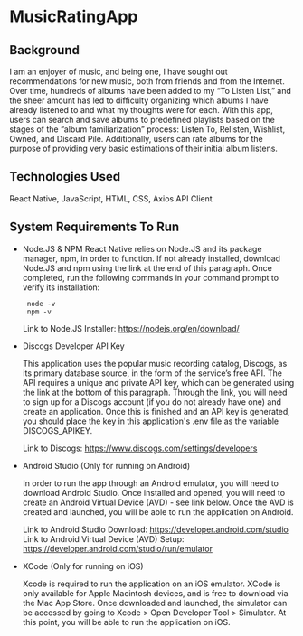 # MusicRatingApp

## Background
I am an enjoyer of music, and being one, I have sought out recommendations for new music, both from friends and from the Internet. Over time, hundreds of albums have been added to my “To Listen List,” and the sheer amount has led to difficulty organizing which albums I have already listened to and what my thoughts were for each. With this app, users can search and save albums to predefined playlists based on the stages of the “album familiarization” process: Listen To, Relisten, Wishlist, Owned, and Discard Pile. Additionally, users can rate albums for the purpose of providing very basic estimations of their initial album listens.

## Technologies Used
React Native, JavaScript, HTML, CSS, Axios API Client

## System Requirements To Run
* Node.JS & NPM
  React Native relies on Node.JS and its package manager, npm, in order to function. If not already installed, download Node.JS and npm using the link at the end of this paragraph. Once completed, run the following commands in your command prompt to verify its installation:
  
   ```
    node -v 
    npm -v
  ```  
   
  Link to Node.JS Installer: https://nodejs.org/en/download/

* Discogs Developer API Key

  This application uses the popular music recording catalog, Discogs, as its primary database source, in the form of the service’s free API. The API requires a unique and private API key, which can be generated using the link at the bottom of this paragraph. Through the link, you will need to sign up for a Discogs account (if you do not already have one) and create an application. Once this is finished and an API key is generated, you should place the key in this application's .env file as the variable DISCOGS_APIKEY.

  Link to Discogs: https://www.discogs.com/settings/developers
* Android Studio (Only for running on Android) 

  In order to run the app through an Android emulator, you will need to download Android Studio. Once installed and opened, you will need to create an Android Virtual Device (AVD) - see link below. Once the AVD is created and launched, you will be able to run the application on Android.

  Link to Android Studio Download: https://developer.android.com/studio \
  Link to Android Virtual Device (AVD) Setup: https://developer.android.com/studio/run/emulator
* XCode (Only for running on iOS) 

  Xcode is required to run the application on an iOS emulator. XCode is only available for Apple Macintosh devices, and is free to download via the Mac App Store. Once downloaded and launched, the simulator can be accessed by going to Xcode > Open Developer Tool > Simulator. At this point, you will be able to run the application on iOS.
